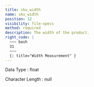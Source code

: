 ```yaml
---
title: sku_width
name: sku_width
position: 12
visibility: file-specs
method: required
description: The width of the product.
right_code: |
  ~~~ bash
  31
  ~~~
  {: title="Width Measurement" }
---
```


Data Type
: float

Character Length
: null

